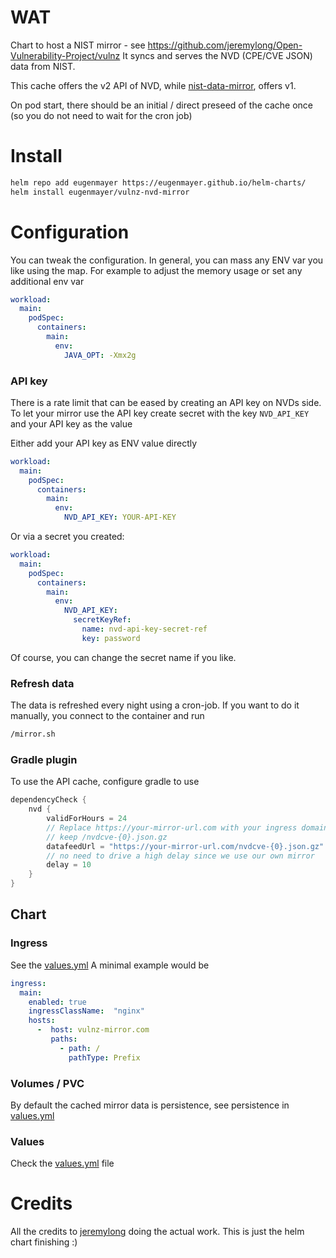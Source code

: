 # WAT

Chart to host a NIST mirror - see https://github.com/jeremylong/Open-Vulnerability-Project/vulnz
It syncs and serves the NVD (CPE/CVE JSON) data from NIST.

This cache offers the v2 API of NVD, while [nist-data-mirror](../nist-data-mirror), offers v1.

On pod start, there should be an initial / direct preseed of the cache once (so you do not need to wait for the cron job)

# Install

```bash
helm repo add eugenmayer https://eugenmayer.github.io/helm-charts/
helm install eugenmayer/vulnz-nvd-mirror
```

# Configuration
You can tweak the configuration. In general, you can mass any ENV var you like using the map.
For example to adjust the memory usage or set any additional env var

```yaml
workload:
  main:
    podSpec:
      containers:
        main:
          env:
            JAVA_OPT: -Xmx2g
```

### API key

There is a rate limit that can be eased by creating an API key on NVDs side. To let your mirror use the API key create secret
with the key `NVD_API_KEY` and your API key as the value

Either add your API key as ENV value directly
```yaml
workload:
  main:
    podSpec:
      containers:
        main:
          env:
            NVD_API_KEY: YOUR-API-KEY
```

Or via a secret you created:

```yaml
workload:
  main:
    podSpec:
      containers:
        main:
          env:
            NVD_API_KEY:
              secretKeyRef:
                name: nvd-api-key-secret-ref
                key: password
```

Of course, you can change the secret name if you like.

### Refresh data

The data is refreshed every night using a cron-job. If you want to do it manually, you connect to the container and run

```bash
/mirror.sh
```

### Gradle plugin

To use the API cache, configure gradle to use

```groovy
dependencyCheck {
    nvd {
        validForHours = 24
        // Replace https://your-mirror-url.com with your ingress domain / schema
        // keep /nvdcve-{0}.json.gz
        datafeedUrl = "https://your-mirror-url.com/nvdcve-{0}.json.gz"
        // no need to drive a high delay since we use our own mirror
        delay = 10
    }
}
```
## Chart

### Ingress

See the [values.yml](values.yaml) 
A minimal example would be
```yaml
ingress:
  main:
    enabled: true
    ingressClassName:  "nginx"
    hosts:
      -  host: vulnz-mirror.com
         paths:
           - path: /
             pathType: Prefix
```

### Volumes / PVC

By default the cached mirror data is persistence, see persistence in [values.yml](values.yaml)

### Values

Check the [values.yml](values.yaml)  file

# Credits

All the credits to [jeremylong](https://github.com/jeremylong/Open-Vulnerability-Project/vulnz) doing the actual work.
This is just the helm chart finishing :)
